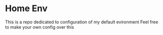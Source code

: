 # Home Env

This is a repo dedicated to configuration of my default evironment
Feel free to make your own config over this

